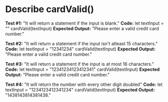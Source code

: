 # Describe cardValid()

__Test #1:__ "It will return a statement if the input is blank."
__Code:__
let textInput = ""
cardValid(textInput)
__Expected Output:__ "Please enter a valid credit card number."

__Test #2:__ "It will return a statement if the input isn't atleast 15 characters."
__Code:__
let textInput = "12341234"
cardValid(textInput)
__Expected Output:__ "Please enter a valid credit card number."

__Test #3:__ "It will return a statement if the input is at most 16 characters."
__Code:__
let textInput = "12341234123412341"
cardValid(textInput)
__Expected Output:__ "Please enter a valid credit card number."

__Test #4:__ "It will return the number with every other digit doubled"
__Code:__
let textInput = "1234123412341234"
cardValid(textInput)
__Expected Output:__ "1438143814381438."